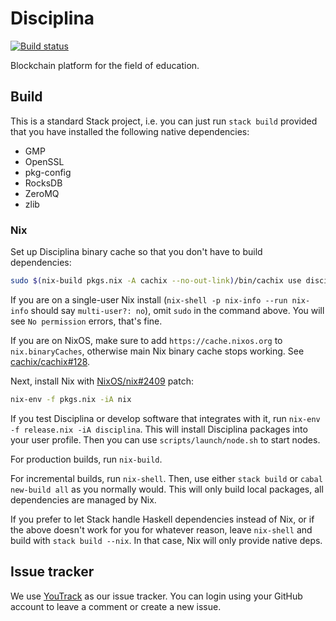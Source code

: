 # Disciplina

[![Build status](https://badge.buildkite.com/e7979d0942ce6a3cf7c9cea9a9e23915789f0baeed89ee14f3.svg?branch=master)](https://buildkite.com/disciplina/disciplina)

Blockchain platform for the field of education.

## Build

This is a standard Stack project, i.e. you can just run `stack build` provided
that you have installed the following native dependencies:

- GMP
- OpenSSL
- pkg-config
- RocksDB
- ZeroMQ
- zlib

### Nix

Set up Disciplina binary cache so that you don't have to build dependencies:

```sh
sudo $(nix-build pkgs.nix -A cachix --no-out-link)/bin/cachix use disciplina
```

If you are on a single-user Nix install (`nix-shell -p nix-info --run nix-info`
should say `multi-user?: no`), omit `sudo` in the command above. You will see
`No permission` errors, that's fine.

If you are on NixOS, make sure to add `https://cache.nixos.org` to `nix.binaryCaches`,
otherwise main Nix binary cache stops working. See [cachix/cachix#128][].

[cachix/cachix#128]: https://github.com/cachix/cachix/pull/128

Next, install Nix with [NixOS/nix#2409][] patch:

```sh
nix-env -f pkgs.nix -iA nix
```

[Nix]: https://nixos.org/nix/
[NixOS/nix#2409]: https://github.com/NixOS/nix/pull/2409

If you test Disciplina or develop software that integrates with it, run
`nix-env -f release.nix -iA disciplina`. This will install Disciplina packages
into your user profile. Then you can use `scripts/launch/node.sh` to start nodes.

For production builds, run `nix-build`.

For incremental builds, run `nix-shell`. Then, use either `stack build` or
`cabal new-build all` as you normally would. This will only build local packages,
all dependencies are managed by Nix.

If you prefer to let Stack handle Haskell dependencies instead of Nix, or if
the above doesn't work for you for whatever reason, leave `nix-shell` and build
with `stack build --nix`. In that case, Nix will only provide native deps.

## Issue tracker

We use [YouTrack](https://issues.serokell.io/issues/DSCP) as our issue
tracker. You can login using your GitHub account to leave a comment or
create a new issue.
